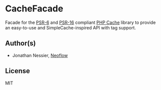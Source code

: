 # CacheFacade
Facade for the [PSR-6](https://www.php-fig.org/psr/psr-6/) and [PSR-16](https://www.php-fig.org/psr/psr-16/) compliant [PHP Cache](http://www.php-cache.com) library to provide an easy-to-use and SimpleCache-inspired API with tag support.

## Author(s)
* Jonathan Nessier, [Neoflow](https://www.neoflow.ch)

## License
MIT


